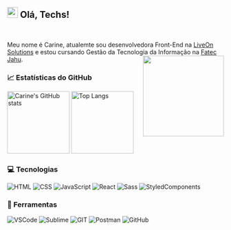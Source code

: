 ## <img src="https://github.com/carineortolani/Carine/blob/main/assets/wave.gif?raw=true" width="25px"> Olá, Techs!

<br>

Meu nome é Carine, atualemte sou desenvolvedora Front-End na <a target="_blank" href="https://www.liveonsolutions.com">LiveOn Solutions</a> e estou cursando Gestão da Tecnologia da Informação na <a target="_blank" href="http://fatecjahu.edu.br/">Fatec Jahu</a>.
<img src="https://github.com/carineortolani/Carine/blob/main/assets/codegirl.svg" width="188px" align="right">

### 📈 Estatísticas do GitHub

<div>
  <img height="145em" alt="Carine's GitHub stats" src="https://github-readme-stats.vercel.app/api?username=carineortolani&show_icons=true&theme=dark&bg_color=161b22&title_color=ff7000&icon_color=ff9c57&text_color=fff" />
  <img height="145em" alt="Top Langs" src="https://github-readme-stats.vercel.app/api/top-langs?username=carineortolani&show_icons=true&theme=dark&bg_color=161b22&title_color=ff7000&text_color=fff&icon_color=ff9c57&layout=compact" />
</div>

### 💻 Tecnologias

![HTML](https://img.shields.io/badge/-HTML-E34F26?style=for-the-badge&logo=HTML5&logoColor=ffffff)
![CSS](https://img.shields.io/badge/-CSS-1572B6?style=for-the-badge&logo=CSS3&logoColor=ffffff)
![JavaScript](https://img.shields.io/badge/-JavaScript-F7DF1E?style=for-the-badge&logo=JavaScript&logoColor=333333)
![React](https://img.shields.io/badge/-React-61DAFB?style=for-the-badge&logo=React&logoColor=333333)
![Sass](https://img.shields.io/badge/-Sass-CC6699?style=for-the-badge&logo=sass&logoColor=ffffff)
![StyledComponents](https://img.shields.io/badge/-StyledComponents-212121?style=for-the-badge&logo=StyledComponents&logoColor=db7093)

### 🧰 Ferramentas

![VSCode](https://img.shields.io/badge/-VSCode-007ACC?style=for-the-badge&logo=visualstudiocode&logoColor=ffffff)
![Sublime](https://img.shields.io/badge/-Sublime-FF9800?style=for-the-badge&logo=sublimetext&logoColor=ffffff)
![GIT](https://img.shields.io/badge/-Git-F05032?style=for-the-badge&logo=git&logoColor=ffffff)
![Postman](https://img.shields.io/badge/-Postman-FF6C37?style=for-the-badge&logo=postman&logoColor=ffffff)
![GitHub](https://img.shields.io/badge/-GitHub-181717?style=for-the-badge&logo=github&logoColor=ffffff)
